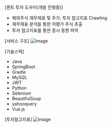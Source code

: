 [퀀트 투자 도우미(개발 진행중)]
- 해외주식 재무제표 및 주가, 투자 참고지표 Crawling
- 재무제표 분석을 통한 저평가 주식 추출
- 투자 참고지표를 통한 증시 동향 파악


[서비스 구조]
![image](https://github.com/InvestLee/quant_investment_assistant/assets/101415950/507616e8-dbae-4e4b-b6bc-d21006634d0c)

[기술스택]
- Java
- SpringBoot
- Gradle
- MySQL
- JWT
- Python
- Selenium
- BeautifulSoup
- yahooquery
- Vue.js

[투자참고지표]
![image](https://github.com/InvestLee/quant_investment_assistant/assets/101415950/436ff970-b224-4a61-af1a-72a4952c3692)

